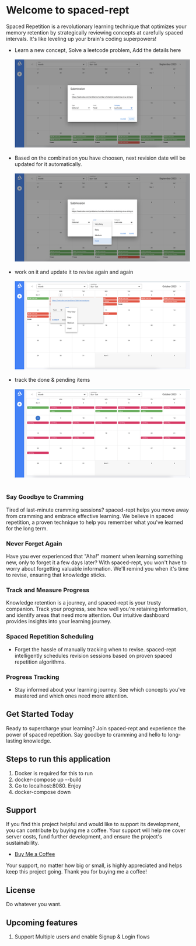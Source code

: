 # Welcome to spaced-rept

Spaced Repetition is a revolutionary learning technique that optimizes your memory retention by strategically reviewing concepts at carefully spaced intervals. It's like leveling up your brain's coding superpowers!

- Learn a new concept, Solve a leetcode problem, Add the details here 
<br><br>
![img](images/1.png)
<br><br>
- Based on the combination you have choosen, next revision date will be updated for it automatically.
<br><br>
![img](images/2.png)
<br><br>
- work on it and update it to revise again and again
<br><br>
![img](images/3.png)
<br><br>
- track the done & pending items
<br><br>
![img](images/4.png)
<br><br>
### Say Goodbye to Cramming

Tired of last-minute cramming sessions? spaced-rept helps you move away from cramming and embrace effective learning. We believe in spaced repetition, a proven technique to help you remember what you've learned for the long term.

### Never Forget Again

Have you ever experienced that "Aha!" moment when learning something new, only to forget it a few days later? With spaced-rept, you won't have to worry about forgetting valuable information. We'll remind you when it's time to revise, ensuring that knowledge sticks.

### Track and Measure Progress

Knowledge retention is a journey, and spaced-rept is your trusty companion. Track your progress, see how well you're retaining information, and identify areas that need more attention. Our intuitive dashboard provides insights into your learning journey.

### Spaced Repetition Scheduling

- Forget the hassle of manually tracking when to revise. spaced-rept intelligently schedules revision sessions based on proven spaced repetition algorithms.


### Progress Tracking

- Stay informed about your learning journey. See which concepts you've mastered and which ones need more attention.

## Get Started Today

Ready to supercharge your learning? Join spaced-rept and experience the power of spaced repetition. Say goodbye to cramming and hello to long-lasting knowledge.

## Steps to run this application

1. Docker is required for this to run
2. docker-compose up --build
3. Go to localhost:8080. Enjoy
4. docker-compose down 

## Support

If you find this project helpful and would like to support its development, you can contribute by buying me a coffee. Your support will help me cover server costs, fund further development, and ensure the project's sustainability.

- [Buy Me a Coffee](https://www.buymeacoffee.com/msrinivas365)

Your support, no matter how big or small, is highly appreciated and helps keep this project going. Thank you for buying me a coffee!


## License

Do whatever you want.


## Upcoming features
1. Support Multiple users and enable Signup & Login flows 




